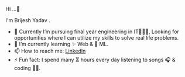 Hi ...👋

I'm Brijesh Yadav .
- 🔭 Currently  I’m pursuing final year engineering in IT🧑🏽‍💻, Looking for  opportunities where I can utilize my  skills to solve real life problems.
- 🌱 I’m currently learning  ✨ Web & 🤖 ML.
- 📫 How to reach me: [Linkedln](www.linkedin.com/in/brijesh-yadav-001st)
- ⚡ Fun fact:  I spend many ⏳ hours every day listening to songs 🎧 &  coding 👨‍💻.
